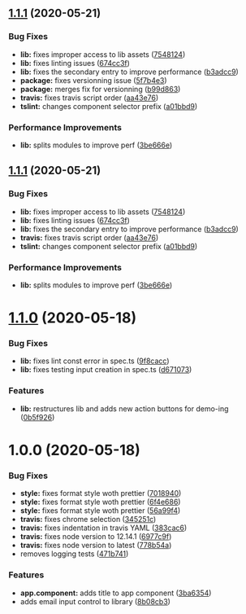 ## [1.1.1](https://github.com/adrien19/ng-components-ndiku/compare/v1.1.0...v1.1.1) (2020-05-21)


### Bug Fixes

* **lib:** fixes improper access to lib assets ([7548124](https://github.com/adrien19/ng-components-ndiku/commit/7548124970270d500c4e50364b6bb318be127747))
* **lib:** fixes linting issues ([674cc3f](https://github.com/adrien19/ng-components-ndiku/commit/674cc3f03d0a5a9181ec02c51b1f22d9668759ee))
* **lib:** fixes the secondary entry to improve performance ([b3adcc9](https://github.com/adrien19/ng-components-ndiku/commit/b3adcc9f00de10fc2155b438063c523e8eb85d1c))
* **package:** fixes versionning issue ([5f7b4e3](https://github.com/adrien19/ng-components-ndiku/commit/5f7b4e3e4055e80995e10ee1280260d5daf134e3))
* **package:** merges fix for versionning ([b99d863](https://github.com/adrien19/ng-components-ndiku/commit/b99d863d61870e34d84f33a500e70da488a2ebbb))
* **travis:** fixes travis script order ([aa43e76](https://github.com/adrien19/ng-components-ndiku/commit/aa43e76ff4d4868fb110213d84b8a6c5f883bc9f))
* **tslint:** changes component selector prefix ([a01bbd9](https://github.com/adrien19/ng-components-ndiku/commit/a01bbd973007b1b3de6230cff9c9ac29c8c99629))


### Performance Improvements

* **lib:** splits modules to improve perf ([3be666e](https://github.com/adrien19/ng-components-ndiku/commit/3be666e0bf0f8955a4d05bed4ccf44176d2cac79))

## [1.1.1](https://github.com/adrien19/ng-components-ndiku/compare/v1.1.0...v1.1.1) (2020-05-21)


### Bug Fixes

* **lib:** fixes improper access to lib assets ([7548124](https://github.com/adrien19/ng-components-ndiku/commit/7548124970270d500c4e50364b6bb318be127747))
* **lib:** fixes linting issues ([674cc3f](https://github.com/adrien19/ng-components-ndiku/commit/674cc3f03d0a5a9181ec02c51b1f22d9668759ee))
* **lib:** fixes the secondary entry to improve performance ([b3adcc9](https://github.com/adrien19/ng-components-ndiku/commit/b3adcc9f00de10fc2155b438063c523e8eb85d1c))
* **travis:** fixes travis script order ([aa43e76](https://github.com/adrien19/ng-components-ndiku/commit/aa43e76ff4d4868fb110213d84b8a6c5f883bc9f))
* **tslint:** changes component selector prefix ([a01bbd9](https://github.com/adrien19/ng-components-ndiku/commit/a01bbd973007b1b3de6230cff9c9ac29c8c99629))


### Performance Improvements

* **lib:** splits modules to improve perf ([3be666e](https://github.com/adrien19/ng-components-ndiku/commit/3be666e0bf0f8955a4d05bed4ccf44176d2cac79))

# [1.1.0](https://github.com/adrien19/ng-components-ndiku/compare/v1.0.0...v1.1.0) (2020-05-18)


### Bug Fixes

* **lib:** fixes lint const error  in spec.ts ([9f8cacc](https://github.com/adrien19/ng-components-ndiku/commit/9f8cacc5a2aa215a9c0cbf1a83b7f28a72e46161))
* **lib:** fixes testing input creation in spec.ts ([d671073](https://github.com/adrien19/ng-components-ndiku/commit/d6710733eb9cab2d0c6d3ee2b1e15949053ee461))


### Features

* **lib:** restructures lib and adds new action buttons for demo-ing ([0b5f926](https://github.com/adrien19/ng-components-ndiku/commit/0b5f926693bf83a799007064c00f19914fc3849b))

# 1.0.0 (2020-05-18)


### Bug Fixes

* **style:** fixes format style woth prettier ([7018940](https://github.com/adrien19/ng-components-ndiku/commit/70189409fd159509a4e75c32559309d65c4edff2))
* **style:** fixes format style woth prettier ([6f4e686](https://github.com/adrien19/ng-components-ndiku/commit/6f4e686ef9b757cae0e5d4bab170464a02dc7f5a))
* **style:** fixes format style woth prettier ([56a99f4](https://github.com/adrien19/ng-components-ndiku/commit/56a99f4f30ee92cd6524f1f2182b5186b84a0e06))
* **travis:** fixes chrome selection ([345251c](https://github.com/adrien19/ng-components-ndiku/commit/345251c10fcb91f3631ef1d374c2112f621b00e8))
* **travis:** fixes indentation in travis YAML ([383cac6](https://github.com/adrien19/ng-components-ndiku/commit/383cac652dccbee5eefd51af6ddd9ca99817c868))
* **travis:** fixes node version to 12.14.1 ([6977c9f](https://github.com/adrien19/ng-components-ndiku/commit/6977c9f23ede24b529db0609eb50867eff1e032f))
* **travis:** fixes node version to latest ([778b54a](https://github.com/adrien19/ng-components-ndiku/commit/778b54a0e0cdb12fd7ef0c1b3ca344bdd5eaa001))
* removes logging tests ([471b741](https://github.com/adrien19/ng-components-ndiku/commit/471b741fb4f7684bd6c58a6e049a73d48eff5f19))


### Features

* **app.component:** adds title to app component ([3ba6354](https://github.com/adrien19/ng-components-ndiku/commit/3ba6354d6f64a5389f5f4177b490b367f618f244))
* adds email input control to library ([8b08cb3](https://github.com/adrien19/ng-components-ndiku/commit/8b08cb3e21d4b3315f667652a3d605c11d10c550))
